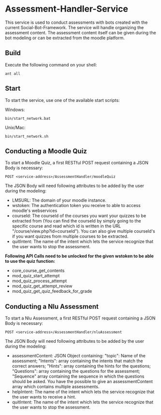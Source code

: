 # Assessment-Handler-Service

This service is used to conduct assessments with bots created with the current Social-Bot-Framework. The service will handle organizing the assessment content. The assessment content itself can be given during the bot modeling or can be extracted from the moodle platform.

Build
--------
Execute the following command on your shell:

```shell
ant all 
```
Start
--------

To start the service, use one of the available start scripts:

Windows:

```shell
bin/start_network.bat
```

Unix/Mac:
```shell
bin/start_network.sh
```

Conducting a Moodle Quiz
--------
To start a Moodle Quiz, a first RESTful POST request containing a JSON Body is necessary:
```
POST <service-address>/AssessmentHandler/moodleQuiz
```
The JSON Body will need following attributes to be added by the user during the modeling: 
- LMSURL: The domain of your moodle instance.
- wstoken: The authentication token you receive to able to access moodle's webservices
- courseId: The courseId of the courses you want your quizzes to be extracted from (You can find the courseId by simply going to the specific course and read which id is written in the URL  "/course/view.php?id=courseId"). You can also give multiple courseId's if you want quizzes from multiple courses to be extracted.   
- quitIntent: The name of the intent which lets the service recognize that the user wants to stop the assessment.  

 **Following API Calls need to be unlocked for the given wstoken to be able to use the quiz function:**
- core_course_get_contents
- mod_quiz_start_attempt
- mod_quiz_process_attempt
- mod_quiz_get_attempt_review
- mod_quiz_get_quiz_feedback_for_grade

Conducting a Nlu Assessment
--------
To start a Nlu Assessment, a first RESTful POST request containing a JSON Body is necessary:
```
POST <service-address>/AssessmentHandler/nluAssessment
```
The JSON Body will need following attributes to be added by the user during the modeling:
- assessmentContent: JSON Object containing: "topic": Name of the assessment; "Intents": array containing the intents that match the correct answers; "Hints": array containing the hints for the  questions; "Questions": array containing the questions for the assessment; "Sequence" array containing the sequence in which the questions should be asked. You have the possible to give an assessmentContent array which contains multiple assessments. 
- helpIntent: The name of the intent which lets the service recognize that the user wants to receive a hint.    
- quitIntent: The name of the intent which lets the service recognize that the user wants to stop the assessment.  
